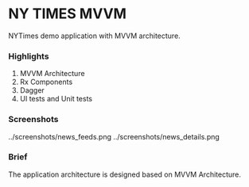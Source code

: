 # NY TIMES MVVM
NYTimes demo application with MVVM architecture.

### Highlights

1. MVVM Architecture
2. Rx Components
3. Dagger
4. UI tests and Unit tests

### Screenshots
../screenshots/news_feeds.png
../screenshots/news_details.png

### Brief
The application architecture is designed based on MVVM Architecture.
